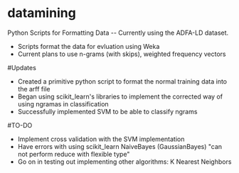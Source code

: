 # datamining
Python Scripts for Formatting Data -- Currently using the ADFA-LD dataset.

<ul>
  <li>Scripts format the data for evluation using Weka</li>
  <li>Current plans to use n-grams (with skips), weighted frequency vectors</li>
</ul>

#Updates

<ul>
  <li>Created a primitive python script to format the normal training data into the arff file</li>
  <li>Began using scikit_learn's libraries to implement the corrected way of using ngramas in classification</li>
  <li>Successfully implemented SVM to be able to classify ngrams</li>
</ul>

#TO-DO

<ul>
  <li>Implement cross validation with the SVM implementation</li>
  <li>Have errors with using scikit_learn NaiveBayes (GaussianBayes) "can not perform reduce with flexible type"</li>
  <li>Go on in testing out implementing other algorithms: K Nearest Neighbors</li>
</ul>


